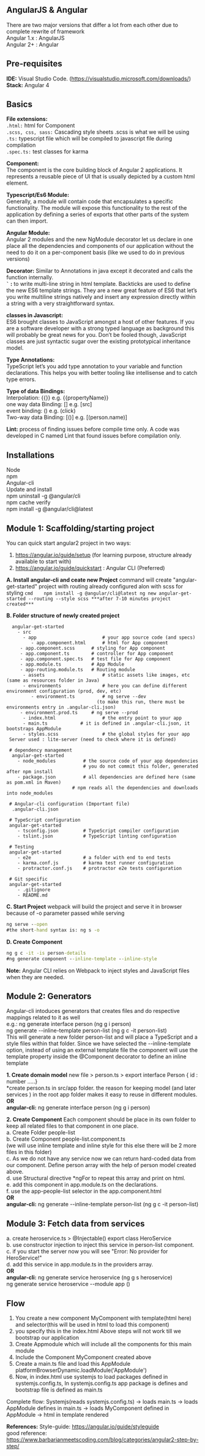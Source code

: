 ## AngularJS & Angular
There are two major versions that differ a lot from each other due to complete rewrite of framework  
Angular 1.x : AngularJS  
Angular 2+ : Angular  

## Pre-requisites
**IDE:** Visual Studio Code. (https://visualstudio.microsoft.com/downloads/)  
**Stack:** Angular 4  

## Basics

**File extensions:**  
`.html:`            html for Component  
`.scss, css, sass:` Cascading style sheets .scss is what we will be using  
`.ts:`              typescript file which will be compiled to javascript file during compilation  
`.spec.ts:`         test classes for karma  

 **Component:**  
  The component is the core building block of Angular 2 applications. It represents a reusable piece of UI that is usually depicted by a custom html element.  
  
 **Typescript/Es6 Module:**  
  Generally, a module will contain code that encapsulates a specific functionality. The module will expose this functionality to the rest of the application by defining a series of exports that other parts of the system can then import.  
  
 **Angular Module:**   
 Angular 2 modules and the new NgModule decorator let us declare in one place all the dependencies and components of our application without the need to do it on a per-component basis (like we used to do in previous versions)  
 
 **Decorator:** 
 Similar to Annotations in java except it decorated and calls the function internally.  
 **`` ` `` :** to write multi-line string in html template.  Backticks are used to define the new ES6 template strings. They are a new great feature of ES6 that let’s you write multiline strings natively and insert any expression directly within a string with a very straightforward syntax.  
 
 **classes in Javascript:**  
 ES6 brought classes to JavaScript amongst a host of other features. If you are a software developer with a strong typed language as background this will probably be great news for you. Don’t be fooled though, JavaScript classes are just syntactic sugar over the existing prototypical inheritance model.  
 
 **Type Annotations:**  
 TypeScript let’s you add type annotation to your variable and function declarations. This helps you with better tooling like intellisense and to catch type errors.  
 
 **Type of data Bindings:**  
Interpolation: {{}}        e.g. {{propertyName}}  
one way data Binding: []   e.g. [src]  
event binding: ()          e.g. (click)    
Two-way data Binding: [()] e.g. [(person.name)]  

**Lint:** process of finding issues before compile time only. A code was developed in C named Lint that found issues before compilation only.

## Installations
Node  
npm  
Angular-cli  
Update and install  
npm uninstall -g @angular/cli  
npm cache verify  
npm install -g @angular/cli@latest  

## Module 1: Scaffolding/starting project  
You can quick start angular2 project in two ways:
1. https://angular.io/guide/setup (for learning purpose, structure already available to start with)  
2. https://angular.io/guide/quickstart : Angular CLI (Preferred)  

**A. Install angular-cli and ceate new Project**
     command will create "angular-get-started" project with routing already configured alon with scss for styling
     ```cmd   
        npm install -g @angular/cli@latest
        ng new angular-get-started --routing --style scss
        ***after 7-10 minutes project created***
     ```   
   
**B. Folder structure of newly created project**  
```node	
  angular-get-started
    - src
      - app                        # your app source code (and specs)
      	 - app.component.html      # html for App component  
	 - app.component.scss      # styling for App component  
	 - app.component.ts        # controller for App component 
	 - app.component.spec.ts   # test file for App component  
	 - app.module.ts           # App Module
	 - app-routing.module.ts   # Routing module
      - assets                     # static assets like images, etc (same as resources folder in Java)
      - environments               # here you can define different environment configuration (prod, dev, etc)
         - environment.ts          # ng serve --dev 
	                             (to make this run, there must be environments entry in .angular-cli.json)
 	 - environment.prod.ts     # ng serve --prod
      - index.html                 # the entry point to your app
      - main.ts 		   # it is defined in .angular-cli.json, it bootstraps AppModule 
      - styles.scss                # the global styles for your app
 Server used : lite-server (need to check where it is defined)
 
 # dependency management
  angular-get-started
    - node_modules          # the source code of your app dependencies
                            # you do not commit this folder, generated after npm install
    - package.json          # all dependencies are defined here (same as pom.xml in Maven)
	                    # npm reads all the dependencies and downloads into node_modules
			    
 # Angular-cli configuration (Important file)
  .angular-cli.json        
  
 # TypeScript configuration
 angular-get-started
    - tsconfig.json         # TypeScript compiler configuration
    - tslint.json           # TypeScript linting configuration
	
 # Testing
 angular-get-started
    - e2e                   # a folder with end to end tests
    - karma.conf.js         # karma test runner configuration
    - protractor.conf.js    # protractor e2e tests configuration
	
 # Git specific
 angular-get-started
    - .gitignore
    - README.md
```

**C. Start Project**
webpack will build the project and serve it in browser because of -o parameter passed while serving
```cmd
ng serve --open
#the short-hand syntax is: ng s -o
```

**D. Create Component**
```cmd
ng g c -it -is person-details
#ng generate component --inline-template --inline-style
```
**Note:** Angular CLI relies on Webpack to inject styles and JavaScript files when they are needed.

## Module 2: Generators
Angular-cli intoduces generators that creates files and do respective mappings related to it as well   
e.g.: ng generate interface person (ng g i person)  
      ng generate --inline-template person-list (ng g c -it person-list)  
This will generate a new folder person-list and will place a TypeScript and a style files within that folder. Since we have selected the --inline-template option, instead of using an external template file the component will use the template property inside the @Component decorator to define an inline template
	  
**1. Create domain model** 
   new file > person.ts > export interface Person { id : number  .....}  
   *create person.ts in src/app folder. the reason for keeping model (and later services ) in the root app folder makes it easy to reuse in different modules.  
                             **OR**  
 **angular-cli:** ng generate interface person (ng g i person)
 
**2. Create Component**
   Each component should be place in its own folder to keep all related files to that component in one place.  
   a. Create Folder people-list  
   b. Create Component people-list.component.ts   
   (we will use inline template and inline style for this else there will be 2 more files in this folder)   
   c. As we do not have any service now we can return hard-coded data from our component. Define person array with the help of person model created above.  
   d. use Structural directive *ngFor to repeat this array and print on html.  
   e. add this component in app.module.ts on the declarations.  
   f. use the app-people-list selector in the app.component.html  
                              **OR**   
 **angular-cli:** ng generate --inline-template person-list (ng g c -it person-list)

## Module 3: Fetch data from services
  a. create heroservice.ts > @Injectable() export class HeroService  
  b. use constructor injection to inject this service in person-list component.  
  c. if you start the server now you will see "Error: No provider for HeroService!"  
  d. add this service in app.module.ts in the providers array.  
                              **OR**  
 **angular-cli:** ng generate service heroservice (ng g s heroservice)  
	          ng generate service heroservice --module app ()  


## Flow
1. You create a new component MyComponent with template(html here) and selector(this will be used in html to load this component)
2. you specify this in the index.html
Above steps will not work till we bootstrap our application
3. Create Appmodule which will include all the components for this main module
4. Include the Component MyComponent created above
5. Create a main.ts file and load this AppModule platformBrowserDynamic.loadModule('AppModule')
6. Now, in index.html use systemjs to load packages defined in systemjs.config.ts, In systemjs.config.ts app package is defines and bootstrap file is defined as main.ts

Complete flow:
Systemjs(reads systemjs.config.ts) -> loads main.ts -> loads AppModule defines in main.ts -> loads MyComponent defined in AppModule -> html in template rendered




**References:**
Style-guide: https://angular.io/guide/styleguide  
good reference: https://www.barbarianmeetscoding.com/blog/categories/angular2-step-by-step/  
